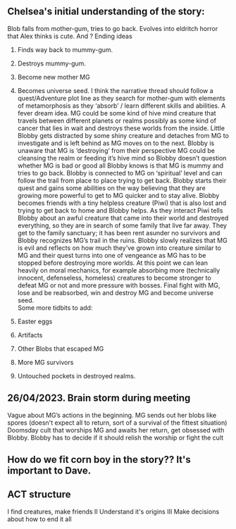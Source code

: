 ## Chelsea's initial understanding of the story:
Blob falls from mother-gum, tries to go back. Evolves into eldritch horror that Alex thinks is cute. 
And ?
Ending ideas
1.	Finds way back to mummy-gum.
2.	Destroys mummy-gum.
3.	Become new mother MG
4.	Becomes universe seed.
I think the narrative thread should follow a quest/Adventure plot line as they search for mother-gum with elements of metamorphosis as they ‘absorb’ / learn different skills and abilities. 
A fever dream idea. 
MG could be some kind of hive mind creature that travels between different planets or realms possibly as some kind of cancer that lies in wait and destroys these worlds from the inside. Little Blobby gets distracted by some shiny creature and detaches from MG to investigate and is left behind as MG moves on to the next. Blobby is unaware that MG is ‘destroying’ from their perspective MG could be cleansing the realm or feeding it’s hive mind so Blobby doesn’t question whether MG is bad or good all Blobby knows is that MG is mummy and tries to go back.
Blobby is connected to MG on ‘spiritual’ level and can follow the trail from place to place trying to get back. Blobby starts their quest and gains some abilities on the way believing that they are growing more powerful to get to MG quicker and to stay alive. Blobby becomes friends with a tiny helpless creature (Piwi) that is also lost and trying to get back to home and Blobby helps.  As they interact Piwi tells Blobby about an awful creature that came into their world and destroyed everything, so they are in search of some family that live far away. 
They get to the family sanctuary; it has been rent asunder no survivors and Blobby recognizes MG’s trail in the ruins. Blobby slowly realizes that MG is evil and reflects on how much they’ve grown into creature similar to MG and their quest turns into one of vengeance as MG has to be stopped before destroying more worlds. At this point we can lean heavily on moral mechanics, for example absorbing more (technically innocent, defenseless, homeless) creatures to become stronger to defeat MG or not and more pressure with bosses. 
Final fight with MG, lose and be reabsorbed, win and destroy MG and become universe seed.	
Some more tidbits to add:

1.	Easter eggs
2.	Artifacts
3.	Other Blobs that escaped MG
4.	More MG survivors
5.	Untouched pockets in destroyed realms.

## 26/04/2023. Brain storm during meeting
Vague about MG’s actions in the beginning.
MG sends out her blobs like spores (doesn't expect all to return, sort of a survival of the fittest situation)
Doomsday cult that worships MG and awaits her return, get obsessed with Blobby. Blobby has to decide if it should relish the worship or fight the cult

## How do we fit corn boy in the story?? It's important to Dave.

## ACT structure
I find creatures, make friends
II  Understand it's origins
III  Make decisions about how to end it all 


